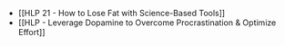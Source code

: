 - [[HLP 21 - How to Lose Fat with Science-Based Tools]]
- [[HLP - Leverage Dopamine to Overcome Procrastination & Optimize Effort]]